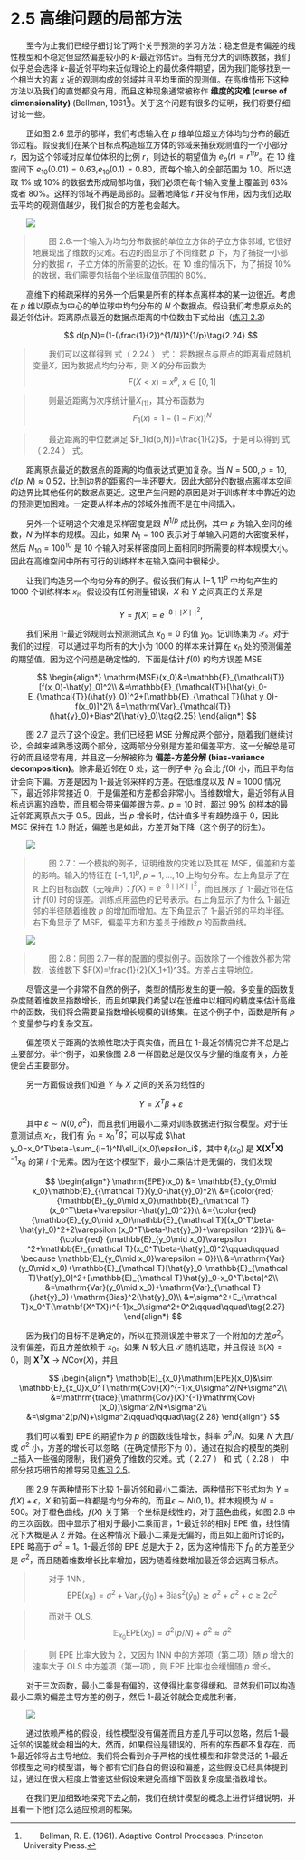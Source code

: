 # 2.5 高维问题的局部方法

<style>p{text-indent:2em;2}</style>


至今为止我们已经仔细讨论了两个关于预测的学习方法：稳定但是有偏差的线性模型和不稳定但显然偏差较小的 $k$-最近邻估计。当有充分大的训练数据，我们似乎总会选择 $k$-最近邻平均来近似理论上的最优条件期望，因为我们能够找到一个相当大的离 $x$ 近的观测构成的邻域并且平均里面的观测值。在高维情形下这种方法以及我们的直觉都没有用，而且这种现象通常被称作 **维度的灾难 (curse of dimensionality)** (Bellman, 1961[^1])。关于这个问题有很多的证明，我们将要仔细讨论一些。

[^1]: Bellman, R. E. (1961). Adaptive Control Processes, Princeton University Press.

正如图 2.6 显示的那样，我们考虑输入在 $p$ 维单位超立方体均匀分布的最近邻过程。假设我们在某个目标点构造超立方体的邻域来捕获观测值的一个小部分 $r$。因为这个邻域对应单位体积的比例 $r$，则边长的期望值为 $e_p(r)=r^{1/p}$。在 $10$ 维空间下 $e_{10}(0.01)=0.63$,$e_{10}(0.1)=0.80$，而每个输入的全部范围为 $1.0$。所以选取 $1\%$ 或 $10\%$ 的数据去形成局部均值，我们必须在每个输入变量上覆盖到 $63\%$ 或者 $80\%$。这样的邻域不再是局部的。显著地降低 $r$ 并没有作用，因为我们选取去平均的观测值越少，我们拟合的方差也会越大。

![](../img/02/fig2.6.png)

> 图 2.6:一个输入为均匀分布数据的单位立方体的子立方体邻域, 它很好地展现出了维数的灾难。右边的图显示了不同维数 $p$ 下，为了捕捉一小部分的数据 $r$，子立方体的所需要的边长。在 $10$ 维的情况下，为了捕捉 $10\%$ 的数据，我们需要包括每个坐标取值范围的 $80\%$。

高维下的稀疏采样的另外一个后果是所有的样本点离样本的某一边很近。考虑在 $p$ 维以原点为中心的单位球中均匀分布的 $N$ 个数据点。假设我们考虑原点处的最近邻估计。距离原点最近的数据点距离的中位数由下式给出（[练习 2.3](https://github.com/szcf-weiya/ESL-CN/issues/60)）

$$
d(p,N)=(1-(\frac{1}{2})^{1/N})^{1/p}\tag{2.24}
$$

> 我们可以这样得到 式（ 2.24 ） 式：
>    将数据点与原点的距离看成随机变量$X$，因为数据点均匀分布，则 $X$ 的分布函数为
>$$
>F(X < x)=x^p, \; x\in [0,1]
>$$

>    则最近距离为次序统计量$X_{(1)}$，其分布函数为
>$$
>F_1(x)=1-(1-F(x))^N
>$$

> 最近距离的中位数满足 $F_1(d(p,N))=\frac{1}{2}$，于是可以得到 式（ 2.24 ） 式。

距离原点最近的数据点的距离的均值表达式更加复杂。当 $N=500,p=10,d(p,N)\approx 0.52$，比到边界的距离的一半还要大。因此大部分的数据点离样本空间的边界比其他任何的数据点更近。这里产生问题的原因是对于训练样本中靠近的边的预测更加困难。一定要从样本点的邻域外推而不是在中间插入。

另外一个证明这个灾难是采样密度是跟 $N^{1/p}$ 成比例，其中 $p$ 为输入空间的维数，$N$ 为样本的规模。因此，如果 $N_1=100$ 表示对于单输入问题的大密度采样，然后 $N_{10}=100^{10}$ 是 $10$ 个输入时采样密度同上面相同时所需要的样本规模大小。因此在高维空间中所有可行的训练样本在输入空间中很稀少。

让我们构造另一个均匀分布的例子。假设我们有从 $[-1,1]^p$ 中均匀产生的 $1000$ 个训练样本 $x_i$。假设没有任何测量错误，$X$ 和 $Y$ 之间真正的关系是

$$
Y = f(X) = e^{−8\mid \mid X\mid \mid ^2},
$$

我们采用 $1$-最近邻规则去预测测试点 $x_0=0$ 的值 $y_0$。记训练集为 ${\mathcal{T}}$。对于我们的过程，可以通过平均所有的大小为 $1000$ 的样本来计算在 $x_0$ 处的预测偏差的期望值。因为这个问题是确定性的，下面是估计 $f(0)$ 的均方误差 $\mathrm{MSE}$

$$
\begin{align*}
\mathrm{MSE}(x_0)&=\mathbb{E}_{\mathcal{T}}[f(x_0)-\hat{y}_0]^2\\
&=\mathbb{E}_{\mathcal{T}}[\hat{y}_0-E_{\mathcal{T}}(\hat{y}_0)]^2+[\mathbb{E}_{\mathcal T}(\hat y_0)-f(x_0)]^2\\
&=\mathrm{Var}_{\mathcal{T}}(\hat{y}_0)+Bias^2(\hat{y}_0)\tag{2.25}
\end{align*}
$$

图 2.7 显示了这个设定。我们已经把 $\mathrm{MSE}$ 分解成两个部分，随着我们继续讨论，会越来越熟悉这两个部分，这两部分分别是方差和偏差平方。这一分解总是可行的而且经常有用，并且这一分解被称为 **偏差-方差分解 (bias-variance decomposition)**。除非最近邻在 $0$ 处，这一例子中 $\hat{y}_0$ 会比 $f(0)$ 小，而且平均估计会向下偏。方差是因为 $1$-最近邻采样的方差。在低维度以及 $N=1000$ 情况下，最近邻非常接近 $0$，于是偏差和方差都会非常小。当维数增大，最近邻有从目标点远离的趋势，而且都会带来偏差跟方差。$p=10$ 时，超过 $99\%$ 的样本的最近邻距离原点大于 $0.5$。因此，当 $p$ 增长时，估计值多半有趋势趋于 $0$，因此 $\mathrm{MSE}$ 保持在 $1.0$ 附近，偏差也是如此，方差开始下降（这个例子的衍生）。

![](../img/02/fig2.7.png)

> 图 2.7：一个模拟的例子，证明维数的灾难以及其在 $\mathrm{MSE}$，偏差和方差的影响。输入的特征在 $[-1,1]^p,p=1,\ldots,10$ 上均匀分布。左上角显示了在 $\mathbb{R}$ 上的目标函数（无噪声）：$f(X)=e^{-8\mid \mid X\mid \mid ^2}$，而且展示了 $1$-最近邻在估计 $f(0)$ 时的误差。训练点用蓝色的记号表示。右上角显示了为什么 $1$-最近邻的半径随着维数 $p$ 的增加而增加。左下角显示了 $1$-最近邻的平均半径。右下角显示了 $\mathrm{MSE}$，偏差平方和方差关于维数 $p$ 的函数曲线。

![](../img/02/fig2.8.png)

> 图 2.8：同图 2.7一样的配置的模拟例子。函数除了一个维数外都为常数，该维数下 $F(X)=\frac{1}{2}(X_1+1)^3$。方差占主导地位。

尽管这是一个非常不自然的例子，类型的情形发生的更一般。多变量的函数复杂度随着维数呈指数增长，而且如果我们希望以在低维中以相同的精度来估计高维中的函数，我们将会需要呈指数增长规模的训练集。在这个例子中，函数是所有 $p$ 个变量参与的复杂交互。

偏差项关于距离的依赖性取决于真实值，而且在 $1$-最近邻情况它并不总是占主要部分。举个例子，如果像图 2.8 一样函数总是仅仅与少量的维度有关，方差便会占主要部分。

另一方面假设我们知道 $Y$ 与 $X$ 之间的关系为线性的

$$
Y = X^T\beta + \varepsilon\tag{2.26}
$$

其中 $\varepsilon \sim N(0,\sigma^2)$，而且我们用最小二乘对训练数据进行拟合模型。对于任意测试点 $x_0$，我们有 $\hat y_0=x_0^T\hat{\beta}$，可以写成 $\hat y_0=x_0^T\beta+\sum_{i=1}^N\ell_i(x_0)\epsilon_i$，其中 $\ell_i(x_0)$ 是 ${\mathbf{X(X^TX)}}^{-1}x_0$ 的第 $i$ 个元素。因为在这个模型下，最小二乘估计是无偏的，我们发现

$$
\begin{align*}
\mathrm{EPE}(x_0) &= \mathbb{E}_{y_0\mid x_0}\mathbb{E}_{{\mathcal T}}(y_0-\hat{y}_0)^2\\
&={\color{red} {\mathbb{E}_{y_0\mid x_0}\mathbb{E}_{\mathcal T}(x_0^T\beta+\varepsilon-\hat{y}_0)^2}}\\
&={\color{red} {\mathbb{E}_{y_0\mid x_0}\mathbb{E}_{\mathcal T}[(x_0^T\beta-\hat{y}_0)^2+2\varepsilon (x_0^T\beta-\hat{y}_0)+\varepsilon ^2]}}\\
&={\color{red} {\mathbb{E}_{y_0\mid x_0}\varepsilon ^2+\mathbb{E}_{\mathcal T}(x_0^T\beta-\hat{y}_0)^2\qquad\qquad \because \mathbb{E}_{y_0\mid x_0}\varepsilon = 0}}\\
&=\mathrm{Var}(y_0\mid x_0)+\mathbb{E}_{\mathcal T}[\hat{y}_0-\mathbb{E}_{\mathcal T}\hat{y}_0]^2+[\mathbb{E}_{\mathcal T}\hat{y}_0-x_0^T\beta]^2\\
&=\mathrm{Var}(y_0\mid x_0)+\mathrm{Var}_{\mathcal T}(\hat{y}_0)+\mathrm{Bias}^2(\hat{y}_0)\\
&=\sigma^2+E_{\mathcal T}x_0^T(\mathbf{X^TX})^{-1}x_0\sigma^2+0^2\qquad\qquad\tag{2.27}
\end{align*}
$$

因为我们的目标不是确定的，所以在预测误差中带来了一个附加的方差$\sigma^2$。没有偏差，而且方差依赖于 $x_0$。如果 $N$ 较大且 $\mathcal{T}$ 随机选取，并且假设 $\mathbb{E}(X)=0$，则 $\mathbf{X}^T\mathbf{X}\longrightarrow N\mathrm{Cov}(X)$，并且

$$
\begin{align*}
\mathbb{E}_{x_0}\mathrm{EPE}(x_0)&\sim \mathbb{E}_{x_0}x_0^T\mathrm{Cov}(X)^{-1}x_0\sigma^2/N+\sigma^2\\
&=\mathrm{trace}[\mathrm{Cov}(X)^{-1}\mathrm{Cov}(x_0)]\sigma^2/N+\sigma^2\\
&=\sigma^2(p/N)+\sigma^2\qquad\qquad\tag{2.28}
\end{align*}
$$

我们可以看到 $\mathrm{EPE}$ 的期望作为 $p$ 的函数线性增长，斜率 $\sigma^2/N$。如果 $N$ 大且/或 $\sigma^2$ 小，方差的增长可以忽略（在确定情形下为 $0$）。通过在拟合的模型的类别上插入一些强的限制，我们避免了维数的灾难。式（ 2.27 ） 和 式（ 2.28 ） 中部分技巧细节的推导另见[练习 2.5](https://github.com/szcf-weiya/ESL-CN/issues/160)。

图 2.9 在两种情形下比较 $1$-最近邻和最小二乘法，两种情形下形式均为 $Y=f(X)+\epsilon$，$X$ 和前面一样都是均匀分布的，而且$\epsilon\sim N(0,1)$。样本规模为 $N=500$。对于橙色曲线，$f(X)$ 关于第一个坐标是线性的，对于蓝色曲线，如图 2.8 中的三次函数。图中显示了相对于最小二乘而言，$1$-最近邻的相对 $\mathrm{EPE}$ 值，线性情况下大概是从 $2$ 开始。在这种情况下最小二乘是无偏的，而且如上面所讨论的，$\mathrm{EPE}$ 略高于 $\sigma^2=1$。$1$-最近邻的 $\mathrm{EPE}$ 总是大于 $2$，因为这种情形下 $\hat{f}_0$ 的方差至少是 $\sigma^2$，而且随着维数增长比率增加，因为随着维数增加最近邻会远离目标点。

>    对于 1NN，
>$$
>\mathrm{EPE}(x_0) = \sigma^2 + \mathrm{Var}_{\mathcal T}(\hat{y}_0)+\mathrm{Bias}^2(\hat{y}_0) \gtrsim \sigma^2 + \sigma^2 + c \ge 2\sigma^2
>$$

> 而对于 OLS,
>$$
>\mathbb{E}_{x_0}\mathrm{EPE}(x_0) = \sigma^2(p/N) + \sigma^2 \approx \sigma^2
>$$

> 则 EPE 比率大致为 2，又因为 1NN 中的方差项（第二项）随 $p$ 增大的速率大于 OLS 中方差项（第一项），则 EPE 比率也会缓慢随 $p$ 增长。

对于三次函数，最小二乘是有偏的，这使得比率变得缓和。显然我们可以构造最小二乘的偏差主导方差的例子，然后 $1$-最近邻就会变成胜利者。

![](../img/02/fig2.9.png)

通过依赖严格的假设，线性模型没有偏差而且方差几乎可以忽略，然后 $1$-最近邻的误差就会相当的大。然而，如果假设是错误的，所有的东西都不复存在，而 $1$-最近邻将占主导地位。我们将会看到介于严格的线性模型和非常灵活的 $1$-最近邻模型之间的模型谱，每个都有它们各自的假设和偏差，这些假设已经具体提到过，通过在很大程度上借鉴这些假设来避免高维下函数复杂度呈指数增长。

在我们更加细致地探究下去之前，我们在统计模型的概念上进行详细说明，并且看一下他们怎么适应预测的框架。
